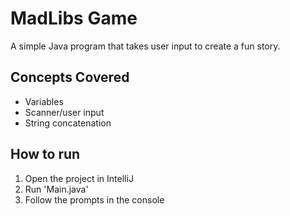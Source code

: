 # MadLibs Game

A simple Java program that takes user input to create a fun story.

## Concepts Covered
- Variables
- Scanner/user input
- String concatenation

## How to run

1. Open the project in IntelliJ
2. Run 'Main.java'
3. Follow the prompts in the console